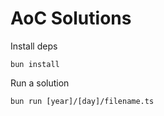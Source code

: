# AoC Solutions

Install deps

```
bun install
```

Run a solution

```
bun run [year]/[day]/filename.ts
```
